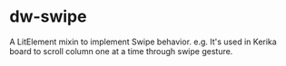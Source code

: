 # dw-swipe
A LitElement mixin to implement Swipe behavior. e.g. It's used in Kerika board to scroll column one at a time through swipe gesture.
